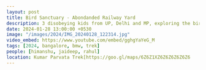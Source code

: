 ```yaml
---
layout: post
title: Bird Sanctuary - Abondanded Railway Yard
description: 3 disobeying kids from UP, Delhi and MP, exploring the bird sanctuary along with illehal entry in abondanded railway yard.
date: 2024-01-28 13:00:00 +0530
image: "/images/2024/IMG_20240128_122314.jpg"
video_embed: https://www.youtube.com/embed/gghgYaYeG_M
tags: [2024, bangalore, bmw, trek]
people: [himanshu, jaideep, rahul]
location: Kumar Parvata Trek[https://goo.gl/maps/6Z6Z1XZ6Z6Z6Z6Z6Z6
---
```

